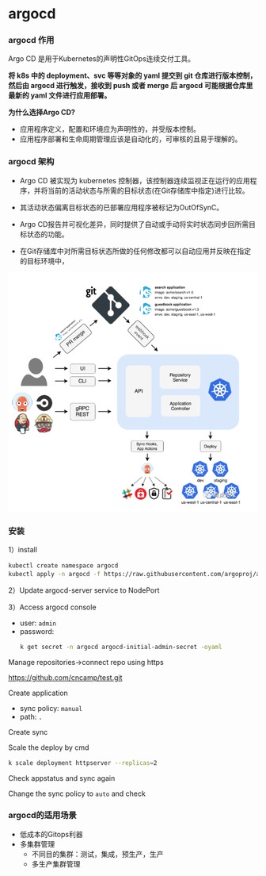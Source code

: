 # argocd

### argocd 作用

Argo CD 是用于Kubernetes的声明性GitOps连续交付工具。

**将 k8s 中的 deployment、svc 等等对象的 yaml 提交到 git 仓库进行版本控制，然后由 argocd 进行触发，接收到 push 或者 merge 后 argocd 可能根据仓库里最新的 yaml 文件进行应用部署。**



**为什么选择Argo CD?**

* 应用程序定义，配置和环境应为声明性的，并受版本控制。
* 应用程序部署和生命周期管理应该是自动化的，可审核的且易于理解的。



### argocd 架构

* Argo CD 被实现为 kubernetes 控制器，该控制器连续监视正在运行的应用程序，并将当前的活动状态与所需的目标状态(在Git存储库中指定)进行比较。

* 其活动状态偏离目标状态的已部署应用程序被标记为OutOfSynC。

* Argo CD报告并可视化差异，同时提供了自动或手动将实时状态同步回所需目标状态的功能。

* 在Git存储库中对所需目标状态所做的任何修改都可以自动应用并反映在指定的目标环境中，



![](assets/argocd-process.png)





### 安装

1）install

```sh
kubectl create namespace argocd
kubectl apply -n argocd -f https://raw.githubusercontent.com/argoproj/argo-cd/stable/manifests/install.yaml
```



2）Update argocd-server service to NodePort

3）Access argocd console

- user: `admin`
- password:
  ```sh
  k get secret -n argocd argocd-initial-admin-secret -oyaml
  ```

Manage repositories->connect repo using https

https://github.com/cncamp/test.git

Create application

- sync policy: `manual`
- path: `.`

Create sync

Scale the deploy by cmd

```sh
k scale deployment httpserver --replicas=2
```

Check appstatus and sync again

Change the sync policy to `auto` and check



### argocd的适用场景

* 低成本的Gitops利器
* 多集群管理
  * 不同目的集群：测试，集成，预生产，生产
  * 多生产集群管理

